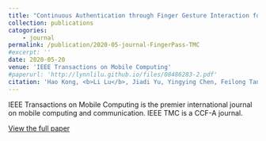 ```yaml
---
title: "Continuous Authentication through Finger Gesture Interaction for Smart Homes Using WiFi"
collection: publications
catogories: 
    - journal
permalink: /publication/2020-05-journal-FingerPass-TMC
#excerpt: ''
date: 2020-05-20
venue: 'IEEE Transactions on Mobile Computing'
#paperurl: 'http://lynnlilu.github.io/files/08486283-2.pdf'
citation: 'Hao Kong, <b>Li Lu</b>, Jiadi Yu, Yingying Chen, Feilong Tang. &quot;Continuous Authentication through Finger Gesture Interaction for Smart Homes Using WiFi.&quot; <i>IEEE Transactions on Mobile Computing</i>. vol. 20, no. 11, pp. 3148-3162, 2020. doi: 10.1109/TMC.2020.2994955.'
---
```


IEEE Transactions on Mobile Computing is the premier international journal on mobile computing and communication. IEEE TMC is a CCF-A journal. 


[View the full paper](https://www.doi.org/10.1109/TMC.2020.2994955)

